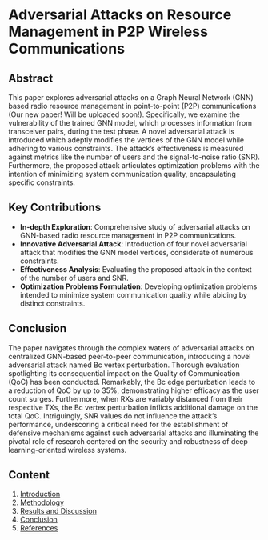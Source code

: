 # Adversarial Attacks on Resource Management in P2P Wireless Communications

## Abstract

This paper explores adversarial attacks on a Graph Neural Network (GNN) based radio resource management in point-to-point (P2P) communications (Our new paper! Will be uploaded soon!). Specifically, we examine the vulnerability of the trained GNN model, which processes information from transceiver pairs, during the test phase. A novel adversarial attack is introduced which adeptly modifies the vertices of the GNN model while adhering to various constraints. The attack’s effectiveness is measured against metrics like the number of users and the signal-to-noise ratio (SNR). Furthermore, the proposed attack articulates optimization problems with the intention of minimizing system communication quality, encapsulating specific constraints.

## Key Contributions

- **In-depth Exploration**: Comprehensive study of adversarial attacks on GNN-based radio resource management in P2P communications.
- **Innovative Adversarial Attack**: Introduction of four novel adversarial attack that modifies the GNN model vertices, considerate of numerous constraints.
- **Effectiveness Analysis**: Evaluating the proposed attack in the context of the number of users and SNR.
- **Optimization Problems Formulation**: Developing optimization problems intended to minimize system communication quality while abiding by distinct constraints.

## Conclusion

The paper navigates through the complex waters of adversarial attacks on centralized GNN-based peer-to-peer communication, introducing a novel adversarial attack named Bc vertex perturbation. Thorough evaluation spotlighting its consequential impact on the Quality of Communication (QoC) has been conducted. Remarkably, the Bc edge perturbation leads to a reduction of QoC by up to 35%, demonstrating higher efficacy as the user count surges. Furthermore, when RXs are variably distanced from their respective TXs, the Bc vertex perturbation inflicts additional damage on the total QoC. Intriguingly, SNR values do not influence the attack’s performance, underscoring a critical need for the establishment of defensive mechanisms against such adversarial attacks and illuminating the pivotal role of research centered on the security and robustness of deep learning-oriented wireless systems.

## Content

1. [Introduction](#Introduction)
2. [Methodology](#Methodology)
3. [Results and Discussion](#Results-and-Discussion)
4. [Conclusion](#Conclusion)
5. [References](#References)
